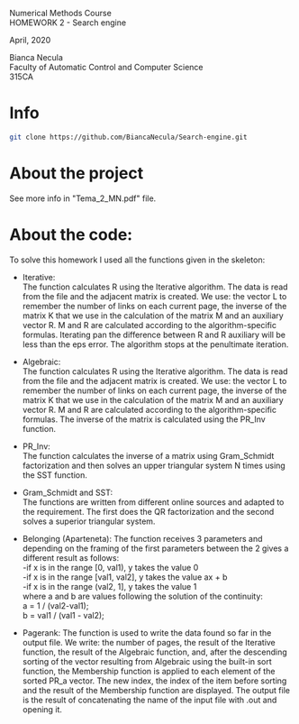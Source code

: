 Numerical Methods Course \
HOMEWORK 2 - Search engine

April, 2020

Bianca Necula \
Faculty of Automatic Control and Computer Science \
315CA 

# Info
```bash
git clone https://github.com/BiancaNecula/Search-engine.git
```
# About the project
See more info in "Tema_2_MN.pdf" file.

# About the code:

To solve this homework I used all the functions given in the skeleton:

* Iterative:  
The function calculates R using the Iterative algorithm. The data is read from the file and the adjacent matrix is ​​created. We use: the vector L to remember the number of links on each current page, the inverse of the matrix K that we use in the calculation of the matrix M and an auxiliary vector R. M and R are calculated according to the algorithm-specific formulas. Iterating pan the difference between R and R auxiliary will be less than the eps error. The algorithm stops at the penultimate iteration.

* Algebraic:  
The function calculates R using the Iterative algorithm. The data is read from the file and the adjacent matrix is ​​created. We use: the vector L to remember the number of links on each current page, the inverse of the matrix K that we use in the calculation of the matrix M and an auxiliary vector R. M and R are calculated according to the algorithm-specific formulas. The inverse of the matrix is ​​calculated using the PR_Inv function.

* PR_Inv:  
The function calculates the inverse of a matrix using Gram_Schmidt factorization and then solves an upper triangular system N times using the SST function.

* Gram_Schmidt and SST:  
The functions are written from different online sources and adapted to the requirement. The first does the QR factorization and the second solves a superior triangular system.

* Belonging (Aparteneta):
The function receives 3 parameters and depending on the framing of the first parameters between the 2 gives a different result as follows:  
-if x is in the range [0, val1), y takes the value 0  
-if x is in the range [val1, val2], y takes the value ax + b  
-if x is in the range (val2, 1], y takes the value 1    
where a and b are values ​​following the solution of the continuity:  
a = 1 / (val2-val1);  
b = val1 / (val1 - val2);  

* Pagerank:
The function is used to write the data found so far in the output file. We write: the number of pages, the result of the Iterative function, the result of the Algebraic function, and, after the descending sorting of the vector resulting from Algebraic using the built-in sort function, the Membership function is applied to each element of the sorted PR_a vector. The new index, the index of the item before sorting and the result of the Membership function are displayed. The output file is the result of concatenating the name of the input file with .out and opening it.
	 
 
